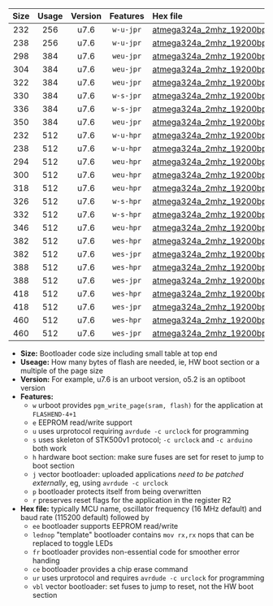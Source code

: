 |Size|Usage|Version|Features|Hex file|
|:-:|:-:|:-:|:-:|:--|
|232|256|u7.6|`w-u-jpr`|[atmega324a_2mhz_19200bps_ur_vbl.hex](https://raw.githubusercontent.com/stefanrueger/urboot/main//atmega324a_2mhz_19200bps_ur_vbl.hex)|
|238|256|u7.6|`w-u-jpr`|[atmega324a_2mhz_19200bps_lednop_ur_vbl.hex](https://raw.githubusercontent.com/stefanrueger/urboot/main//atmega324a_2mhz_19200bps_lednop_ur_vbl.hex)|
|298|384|u7.6|`weu-jpr`|[atmega324a_2mhz_19200bps_ee_ur_vbl.hex](https://raw.githubusercontent.com/stefanrueger/urboot/main//atmega324a_2mhz_19200bps_ee_ur_vbl.hex)|
|304|384|u7.6|`weu-jpr`|[atmega324a_2mhz_19200bps_ee_lednop_ur_vbl.hex](https://raw.githubusercontent.com/stefanrueger/urboot/main//atmega324a_2mhz_19200bps_ee_lednop_ur_vbl.hex)|
|322|384|u7.6|`weu-jpr`|[atmega324a_2mhz_19200bps_ee_lednop_fr_ur_vbl.hex](https://raw.githubusercontent.com/stefanrueger/urboot/main//atmega324a_2mhz_19200bps_ee_lednop_fr_ur_vbl.hex)|
|330|384|u7.6|`w-s-jpr`|[atmega324a_2mhz_19200bps_vbl.hex](https://raw.githubusercontent.com/stefanrueger/urboot/main//atmega324a_2mhz_19200bps_vbl.hex)|
|336|384|u7.6|`w-s-jpr`|[atmega324a_2mhz_19200bps_lednop_vbl.hex](https://raw.githubusercontent.com/stefanrueger/urboot/main//atmega324a_2mhz_19200bps_lednop_vbl.hex)|
|350|384|u7.6|`weu-jpr`|[atmega324a_2mhz_19200bps_ee_lednop_fr_ce_ur_vbl.hex](https://raw.githubusercontent.com/stefanrueger/urboot/main//atmega324a_2mhz_19200bps_ee_lednop_fr_ce_ur_vbl.hex)|
|232|512|u7.6|`w-u-hpr`|[atmega324a_2mhz_19200bps_ur.hex](https://raw.githubusercontent.com/stefanrueger/urboot/main//atmega324a_2mhz_19200bps_ur.hex)|
|238|512|u7.6|`w-u-hpr`|[atmega324a_2mhz_19200bps_lednop_ur.hex](https://raw.githubusercontent.com/stefanrueger/urboot/main//atmega324a_2mhz_19200bps_lednop_ur.hex)|
|294|512|u7.6|`weu-hpr`|[atmega324a_2mhz_19200bps_ee_ur.hex](https://raw.githubusercontent.com/stefanrueger/urboot/main//atmega324a_2mhz_19200bps_ee_ur.hex)|
|300|512|u7.6|`weu-hpr`|[atmega324a_2mhz_19200bps_ee_lednop_ur.hex](https://raw.githubusercontent.com/stefanrueger/urboot/main//atmega324a_2mhz_19200bps_ee_lednop_ur.hex)|
|318|512|u7.6|`weu-hpr`|[atmega324a_2mhz_19200bps_ee_lednop_fr_ur.hex](https://raw.githubusercontent.com/stefanrueger/urboot/main//atmega324a_2mhz_19200bps_ee_lednop_fr_ur.hex)|
|326|512|u7.6|`w-s-hpr`|[atmega324a_2mhz_19200bps.hex](https://raw.githubusercontent.com/stefanrueger/urboot/main//atmega324a_2mhz_19200bps.hex)|
|332|512|u7.6|`w-s-hpr`|[atmega324a_2mhz_19200bps_lednop.hex](https://raw.githubusercontent.com/stefanrueger/urboot/main//atmega324a_2mhz_19200bps_lednop.hex)|
|346|512|u7.6|`weu-hpr`|[atmega324a_2mhz_19200bps_ee_lednop_fr_ce_ur.hex](https://raw.githubusercontent.com/stefanrueger/urboot/main//atmega324a_2mhz_19200bps_ee_lednop_fr_ce_ur.hex)|
|382|512|u7.6|`wes-hpr`|[atmega324a_2mhz_19200bps_ee.hex](https://raw.githubusercontent.com/stefanrueger/urboot/main//atmega324a_2mhz_19200bps_ee.hex)|
|382|512|u7.6|`wes-jpr`|[atmega324a_2mhz_19200bps_ee_vbl.hex](https://raw.githubusercontent.com/stefanrueger/urboot/main//atmega324a_2mhz_19200bps_ee_vbl.hex)|
|388|512|u7.6|`wes-hpr`|[atmega324a_2mhz_19200bps_ee_lednop.hex](https://raw.githubusercontent.com/stefanrueger/urboot/main//atmega324a_2mhz_19200bps_ee_lednop.hex)|
|388|512|u7.6|`wes-jpr`|[atmega324a_2mhz_19200bps_ee_lednop_vbl.hex](https://raw.githubusercontent.com/stefanrueger/urboot/main//atmega324a_2mhz_19200bps_ee_lednop_vbl.hex)|
|418|512|u7.6|`wes-hpr`|[atmega324a_2mhz_19200bps_ee_lednop_fr.hex](https://raw.githubusercontent.com/stefanrueger/urboot/main//atmega324a_2mhz_19200bps_ee_lednop_fr.hex)|
|418|512|u7.6|`wes-jpr`|[atmega324a_2mhz_19200bps_ee_lednop_fr_vbl.hex](https://raw.githubusercontent.com/stefanrueger/urboot/main//atmega324a_2mhz_19200bps_ee_lednop_fr_vbl.hex)|
|460|512|u7.6|`wes-hpr`|[atmega324a_2mhz_19200bps_ee_lednop_fr_ce.hex](https://raw.githubusercontent.com/stefanrueger/urboot/main//atmega324a_2mhz_19200bps_ee_lednop_fr_ce.hex)|
|460|512|u7.6|`wes-jpr`|[atmega324a_2mhz_19200bps_ee_lednop_fr_ce_vbl.hex](https://raw.githubusercontent.com/stefanrueger/urboot/main//atmega324a_2mhz_19200bps_ee_lednop_fr_ce_vbl.hex)|

- **Size:** Bootloader code size including small table at top end
- **Useage:** How many bytes of flash are needed, ie, HW boot section or a multiple of the page size
- **Version:** For example, u7.6 is an urboot version, o5.2 is an optiboot version
- **Features:**
  + `w` urboot provides `pgm_write_page(sram, flash)` for the application at `FLASHEND-4+1`
  + `e` EEPROM read/write support
  + `u` uses urprotocol requiring `avrdude -c urclock` for programming
  + `s` uses skeleton of STK500v1 protocol; `-c urclock` and `-c arduino` both work
  + `h` hardware boot section: make sure fuses are set for reset to jump to boot section
  + `j` vector bootloader: uploaded applications *need to be patched externally*, eg, using `avrdude -c urclock`
  + `p` bootloader protects itself from being overwritten
  + `r` preserves reset flags for the application in the register R2
- **Hex file:** typically MCU name, oscillator frequency (16 MHz default) and baud rate (115200 default) followed by
  + `ee` bootloader supports EEPROM read/write
  + `lednop` "template" bootloader contains `mov rx,rx` nops that can be replaced to toggle LEDs
  + `fr` bootloader provides non-essential code for smoother error handing
  + `ce` bootloader provides a chip erase command
  + `ur` uses urprotocol and requires `avrdude -c urclock` for programming
  + `vbl` vector bootloader: set fuses to jump to reset, not the HW boot section
